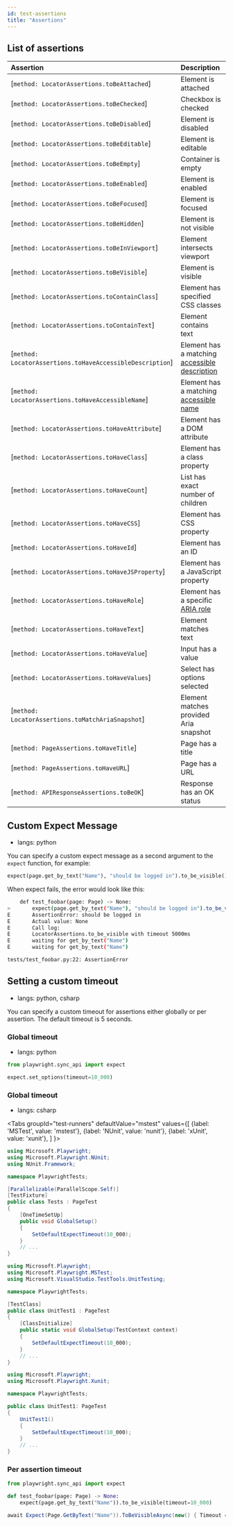 ```yaml
---
id: test-assertions
title: "Assertions"
---
```


## List of assertions

| Assertion | Description |
| :- | :- |
| [`method: LocatorAssertions.toBeAttached`] | Element is attached |
| [`method: LocatorAssertions.toBeChecked`] | Checkbox is checked |
| [`method: LocatorAssertions.toBeDisabled`] | Element is disabled |
| [`method: LocatorAssertions.toBeEditable`] | Element is editable |
| [`method: LocatorAssertions.toBeEmpty`] | Container is empty |
| [`method: LocatorAssertions.toBeEnabled`] | Element is enabled |
| [`method: LocatorAssertions.toBeFocused`] | Element is focused |
| [`method: LocatorAssertions.toBeHidden`] | Element is not visible |
| [`method: LocatorAssertions.toBeInViewport`] | Element intersects viewport |
| [`method: LocatorAssertions.toBeVisible`] | Element is visible |
| [`method: LocatorAssertions.toContainClass`] | Element has specified CSS classes |
| [`method: LocatorAssertions.toContainText`] | Element contains text |
| [`method: LocatorAssertions.toHaveAccessibleDescription`] | Element has a matching [accessible description](https://w3c.github.io/accname/#dfn-accessible-description) |
| [`method: LocatorAssertions.toHaveAccessibleName`] | Element has a matching [accessible name](https://w3c.github.io/accname/#dfn-accessible-name) |
| [`method: LocatorAssertions.toHaveAttribute`] | Element has a DOM attribute |
| [`method: LocatorAssertions.toHaveClass`] | Element has a class property |
| [`method: LocatorAssertions.toHaveCount`] | List has exact number of children |
| [`method: LocatorAssertions.toHaveCSS`] | Element has CSS property |
| [`method: LocatorAssertions.toHaveId`] | Element has an ID |
| [`method: LocatorAssertions.toHaveJSProperty`] | Element has a JavaScript property |
| [`method: LocatorAssertions.toHaveRole`] | Element has a specific [ARIA role](https://www.w3.org/TR/wai-aria-1.2/#roles) |
| [`method: LocatorAssertions.toHaveText`] | Element matches text |
| [`method: LocatorAssertions.toHaveValue`] | Input has a value |
| [`method: LocatorAssertions.toHaveValues`] | Select has options selected |
| [`method: LocatorAssertions.toMatchAriaSnapshot`] | Element matches provided Aria snapshot |
| [`method: PageAssertions.toHaveTitle`] | Page has a title |
| [`method: PageAssertions.toHaveURL`] | Page has a URL |
| [`method: APIResponseAssertions.toBeOK`] | Response has an OK status |

## Custom Expect Message
* langs: python

You can specify a custom expect message as a second argument to the `expect` function, for example:

```python
expect(page.get_by_text("Name"), "should be logged in").to_be_visible()
```

When expect fails, the error would look like this:

```bash
    def test_foobar(page: Page) -> None:
>       expect(page.get_by_text("Name"), "should be logged in").to_be_visible()
E       AssertionError: should be logged in
E       Actual value: None
E       Call log:
E       LocatorAssertions.to_be_visible with timeout 5000ms
E       waiting for get_by_text("Name")
E       waiting for get_by_text("Name")

tests/test_foobar.py:22: AssertionError
```

## Setting a custom timeout
* langs: python, csharp

You can specify a custom timeout for assertions either globally or per assertion. The default timeout is 5 seconds.

### Global timeout
* langs: python

```python title="conftest.py"
from playwright.sync_api import expect

expect.set_options(timeout=10_000)
```

### Global timeout
* langs: csharp

<Tabs
  groupId="test-runners"
  defaultValue="mstest"
  values={[
    {label: 'MSTest', value: 'mstest'},
    {label: 'NUnit', value: 'nunit'},
    {label: 'xUnit', value: 'xunit'},
  ]
}>
<TabItem value="nunit">

```csharp title="UnitTest1.cs"
using Microsoft.Playwright;
using Microsoft.Playwright.NUnit;
using NUnit.Framework;

namespace PlaywrightTests;

[Parallelizable(ParallelScope.Self)]
[TestFixture]
public class Tests : PageTest
{
    [OneTimeSetUp]
    public void GlobalSetup()
    {
        SetDefaultExpectTimeout(10_000);
    }
    // ...
}
```

</TabItem>
<TabItem value="mstest">

```csharp title="UnitTest1.cs"
using Microsoft.Playwright;
using Microsoft.Playwright.MSTest;
using Microsoft.VisualStudio.TestTools.UnitTesting;

namespace PlaywrightTests;

[TestClass]
public class UnitTest1 : PageTest
{
    [ClassInitialize]
    public static void GlobalSetup(TestContext context)
    {
        SetDefaultExpectTimeout(10_000);
    }
    // ...
}
```

</TabItem>
<TabItem value="xunit">

```csharp title="UnitTest1.cs"
using Microsoft.Playwright;
using Microsoft.Playwright.Xunit;

namespace PlaywrightTests;

public class UnitTest1: PageTest
{
    UnitTest1()
    {
        SetDefaultExpectTimeout(10_000);
    }
    // ...
}
```
</TabItem>
</Tabs>

### Per assertion timeout

```python title="test_foobar.py"
from playwright.sync_api import expect

def test_foobar(page: Page) -> None:
    expect(page.get_by_text("Name")).to_be_visible(timeout=10_000)
```

```csharp title="UnitTest1.cs"
await Expect(Page.GetByText("Name")).ToBeVisibleAsync(new() { Timeout = 10_000 });
```
